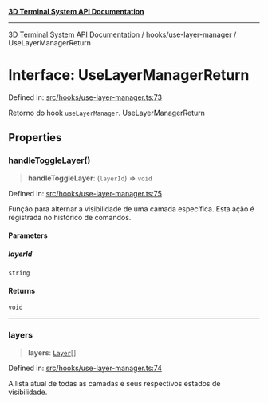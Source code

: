 [**3D Terminal System API Documentation**](../../../README.md)

***

[3D Terminal System API Documentation](../../../README.md) / [hooks/use-layer-manager](../README.md) / UseLayerManagerReturn

# Interface: UseLayerManagerReturn

Defined in: [src/hooks/use-layer-manager.ts:73](https://github.com/Dicommunitas/ThreeJS_Terminal_3D/blob/d3a4c6e46069e0806d20629a3dc62ea6a87d736c/src/hooks/use-layer-manager.ts#L73)

Retorno do hook `useLayerManager`.
 UseLayerManagerReturn

## Properties

### handleToggleLayer()

> **handleToggleLayer**: (`layerId`) => `void`

Defined in: [src/hooks/use-layer-manager.ts:75](https://github.com/Dicommunitas/ThreeJS_Terminal_3D/blob/d3a4c6e46069e0806d20629a3dc62ea6a87d736c/src/hooks/use-layer-manager.ts#L75)

Função para alternar a visibilidade de uma camada específica.
                                                         Esta ação é registrada no histórico de comandos.

#### Parameters

##### layerId

`string`

#### Returns

`void`

***

### layers

> **layers**: [`Layer`](../../../lib/types/interfaces/Layer.md)[]

Defined in: [src/hooks/use-layer-manager.ts:74](https://github.com/Dicommunitas/ThreeJS_Terminal_3D/blob/d3a4c6e46069e0806d20629a3dc62ea6a87d736c/src/hooks/use-layer-manager.ts#L74)

A lista atual de todas as camadas e seus respectivos estados de visibilidade.

